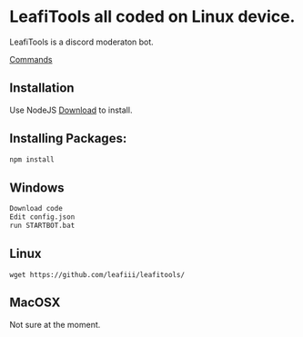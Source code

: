 # LeafiTools all coded on Linux device.

LeafiTools is a discord moderaton bot.

[Commands](https://github.com/leafiii/leafitools/wiki)
 
## Installation

Use NodeJS [Download](https://nodejs.org) to install.

## Installing Packages:
```bash
npm install
```

## Windows

```bash
Download code 
Edit config.json
run STARTBOT.bat
```
## Linux

```git
wget https://github.com/leafiii/leafitools/
```

## MacOSX

 Not sure at the moment.

